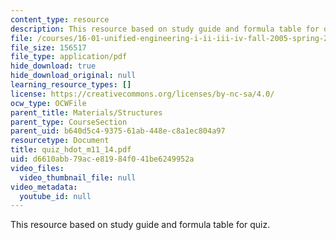 ```yaml
---
content_type: resource
description: This resource based on study guide and formula table for quiz.
file: /courses/16-01-unified-engineering-i-ii-iii-iv-fall-2005-spring-2006/d6610abb79ace81984f041be6249952a_quiz_hdot_m11_14.pdf
file_size: 156517
file_type: application/pdf
hide_download: true
hide_download_original: null
learning_resource_types: []
license: https://creativecommons.org/licenses/by-nc-sa/4.0/
ocw_type: OCWFile
parent_title: Materials/Structures
parent_type: CourseSection
parent_uid: b640d5c4-9375-61ab-448e-c8a1ec804a97
resourcetype: Document
title: quiz_hdot_m11_14.pdf
uid: d6610abb-79ac-e819-84f0-41be6249952a
video_files:
  video_thumbnail_file: null
video_metadata:
  youtube_id: null
---
```

This resource based on study guide and formula table for quiz.